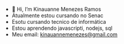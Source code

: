 - 👋 Hi, I’m Kinauanne Menezes Ramos
-    Atualmente estou cursando no Senac
-    Esotu cursando tecnico de informática
-    Estou aprendendo javascripti, nodejs, sql
-    Meu email: kinauannemenezes@gmail.com
